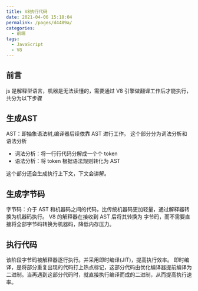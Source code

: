 ```yaml
---
title: V8执行代码
date: 2021-04-06 15:18:04
permalink: /pages/d4489a/
categories:
  - 前端
tags:
  - JavaScript
  - V8
---
```

## 前言
js 是解释型语言，机器是无法读懂的，需要通过 V8 引擎做翻译工作后才能执行，共分为以下步骤
## 生成AST
AST：即抽象语法树,编译器后续依靠 AST 进行工作。
这个部分分为词法分析和语法分析

- 词法分析：将一行行代码分解成一个个 token
- 语法分析：将 token 根据语法规则转化为 AST

这个部分还会生成执行上下文，下文会讲解。
## 生成字节码
字节码：介于 AST 和机器码之间的代码，比传统机器码更加轻量，通过解释器转换为机器码执行。
V8 的解释器在接收到 AST 后将其转换为 字节码，而不需要直接将全部字节码转换为机器码，降低内存压力。
## 执行代码
该阶段字节码被解释器逐行执行。并采用即时编译(JIT)，提高执行效率。
即时编译，是将部分重复出现的代码打上热点标记，这部分代码由优化编译器提前编译为二进制。当再遇到这部分代码时，就直接执行编译而成的二进制，从而提高执行速率。